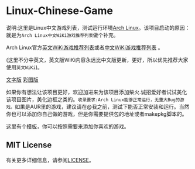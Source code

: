 # Linux-Chinese-Game

说明:这里是Linux中文游戏列表，测试运行环境[Arch Linux](https://www.archlinux.org/)。该项目启动的原因：就是为`Arch Linux中文WiKi游戏推荐列表`做个补充。

Arch Linux官方[英文WiKi游戏推荐列表](https://wiki.archlinux.org/index.php/List_of_games)或者[中文WiKi游戏推荐列表](https://wiki.archlinux.org/index.php/List_of_games_(%E7%AE%80%E4%BD%93%E4%B8%AD%E6%96%87) )  。

(这里不分中英文，英文版WiKi内容永远比中文版更新，更好，所以优先推荐大家使用`英文WiKi`)。

[文字版](pandoc-test/README-mini.md)   [彩图版](pandoc-test/README-max-2018年07月03日23时11分37秒.md)

如果你有想法让该项目更好，欢迎加进来为该项目添加柴火.诚招爱好者试试美化该项目图片，美化边框之类的。`收录要求:Arch Linux能够正常运行，无重大Bug的游戏。`如果是AUR里的游戏，建议请在@我之前，测试下能否正常安装和运行。当然你也可以添加你自己做的游戏，但是你需要提供包的地址或者makepkg脚本的。

这里有个[模板](pandoc-test/项目模板.md)，你可以按照需要来添加你喜欢的游戏。





## MIT License

有关更多详细信息，请参阅[LICENSE](LICENSE)。
